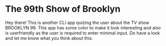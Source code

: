 # The 99th Show of Brooklyn
Hey there!
This is another CLI app quizing the user about the TV show BROOKLYN 99.
This app has some color to make it look interesting and also is userfriendly as the user is required to enter minimal input.
Do have a look and let me know what you think about this.